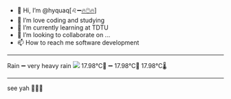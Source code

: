 - 👋 Hi, I’m @hyquaq[♌➖[🔥🖱️🔥](https://hyquaq.github.io/hyquaq/index.html)]
- 👀 I’m love coding and studying
- 🌱 I’m currently learning at TDTU
- 💞️ I’m looking to collaborate on ...
- 📫 How to reach me software development
- ---
Rain ➖ very heavy rain
![](http://openweathermap.org/img/wn/10d.png)
 17.98°C🥰 ➖ 17.98°C🧊  17.98°C🌡️
- ---
see yah 👋👋👋
